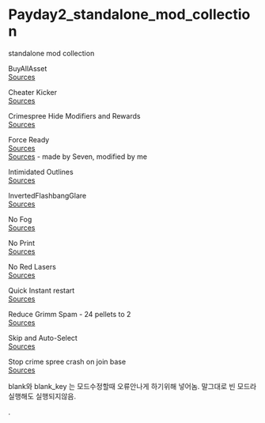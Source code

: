 # Payday2_standalone_mod_collection
standalone mod collection

BuyAllAsset<br>
<a href="https://modworkshop.net/mydownloads.php?action=view_down&did=19957">Sources</a>

Cheater Kicker<br>
<a href="https://modworkshop.net/mydownloads.php?action=view_down&did=21487">Sources</a>

Crimespree Hide Modifiers and Rewards<br>
<a href="https://modworkshop.net/mydownloads.php?action=view_down&did=19590">Sources</a>

Force Ready<br>
<a href="https://modworkshop.net/mydownloads.php?action=view_down&did=20815">Sources</a><br>
<a href="https://github.com/ihatelua/WolfHUD/blob/master/lua/Scripts.lua">Sources</a> - made by Seven, modified by me

Intimidated Outlines<br>
<a href="https://modworkshop.net/mydownloads.php?action=view_down&did=13584">Sources</a>

InvertedFlashbangGlare<br>
<a href="https://modworkshop.net/mydownloads.php?action=view_down&did=14802">Sources</a>

No Fog<br>
<a href="https://modworkshop.net/mydownloads.php?action=view_down&did=17459">Sources</a>

No Print<br>
<a href="https://modworkshop.net/mydownloads.php?action=view_down&did=21549">Sources</a>

No Red Lasers<br>
<a href="https://modworkshop.net/mydownloads.php?action=view_down&did=21990">Sources</a>

Quick Instant restart<br>
<a href="https://modworkshop.net/mydownloads.php?action=view_down&did=14729">Sources</a>

Reduce Grimm Spam - 24 pellets to 2<br>
<a href="https://modworkshop.net/mydownloads.php?action=view_down&did=22255">Sources</a>

Skip and Auto-Select<br>
<a href="https://modworkshop.net/mydownloads.php?action=view_down&did=13511">Sources</a>

Stop crime spree crash on join base<br>
<a href="https://modworkshop.net/mydownloads.php?action=view_down&did=21026">Sources</a>

blank와 blank_key 는 모드수정할때 오류안나게 하기위해 넣어놈.
말그대로 빈 모드라 실행해도 실행되지않음.

.
